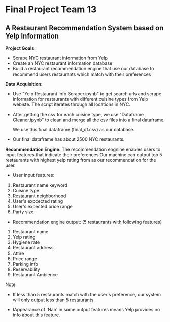 # Final Project Team 13
## A Restaurant Recommendation System based on Yelp Information ##

**Project Goals**: 
* Scrape NYC restaurant information from Yelp
* Create an NYC restaurant information database 
* Build a restaurant recommendation engine that use our database to recommend users restaurants which match with their preferences

**Data Acquisition**:

 * Use "Yelp Restaurant Info Scraper.ipynb" to get search urls and scrape information for restaurants with different cuisine types from Yelp webiste. The script iterates through all locations in NYC. 
 * After getting the csv for each cuisine type, we use "Dataframe Cleaner.ipynb" to clean and merge all the csv files into a final dataframe. 
 
     We use this final dataframe (final_df.csv) as our database.
 * Our final dataframe has about 2500 NYC restaurants.

**Recommendation Engine**: 
The recommendation engnine enables users to input features that indicate their preferences.Our machine can output top 5 restaurants with highest yelp rating from as our recommendation for the user.
* User input features: 
1. Restaurant name keyword
2. Cuisine type
3. Restaurant neighborhood
4. User's expcected rating
5. User's expected price range
6. Party size

* Recommendation engine output: (5 restaurants with following features) 
1. Restaurant name
2. Yelp rating
3. Hygiene rate
4. Restaurant address
5. Attire
6. Price range
7. Parking info
8. Reservability
9. Restaurant Ambience

Note: 
- If less than 5 restaurants match with the user's preference, our system will only output less than 5 restaurants.

- IAppearance of 'Nan' in some output features means Yelp provides no info about this feature.
